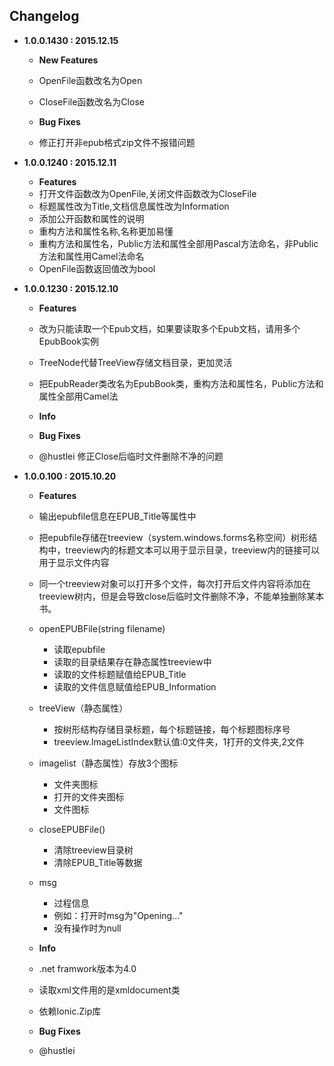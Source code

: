 ﻿## Changelog

+ **1.0.0.1430 : 2015.12.15**
    - **New Features**
	- OpenFile函数改名为Open
	- CloseFile函数改名为Close

	- **Bug Fixes**
	- 修正打开非epub格式zip文件不报错问题

+ **1.0.0.1240 : 2015.12.11**
    - **Features**
	- 打开文件函数改为OpenFile,关闭文件函数改为CloseFile
	- 标题属性改为Title,文档信息属性改为Information
	- 添加公开函数和属性的说明
	- 重构方法和属性名称,名称更加易懂
	- 重构方法和属性名，Public方法和属性全部用Pascal方法命名，非Public方法和属性用Camel法命名
	- OpenFile函数返回值改为bool

+ **1.0.0.1230 : 2015.12.10**
    - **Features**
	- 改为只能读取一个Epub文档，如果要读取多个Epub文档，请用多个EpubBook实例
	- TreeNode代替TreeView存储文档目录，更加灵活
	- 把EpubReader类改名为EpubBook类，重构方法和属性名，Public方法和属性全部用Camel法

	- **Info**

    - **Bug Fixes**
    - @hustlei 修正Close后临时文件删除不净的问题

+ **1.0.0.100 : 2015.10.20**
    - **Features**
    - 输出epubfile信息在EPUB_Title等属性中
    - 把epubfile存储在treeview（system.windows.forms名称空间）树形结构中，treeview内的标题文本可以用于显示目录，treeview内的链接可以用于显示文件内容
	- 同一个treeview对象可以打开多个文件，每次打开后文件内容将添加在treeview树内，但是会导致close后临时文件删除不净，不能单独删除某本书。
	- openEPUBFile(string filename)
        * 读取epubfile
	    * 读取的目录结果存在静态属性treeview中
		* 读取的文件标题赋值给EPUB_Title
        * 读取的文件信息赋值给EPUB_Information
    - treeView（静态属性）
        * 按树形结构存储目录标题，每个标题链接，每个标题图标序号
	    * treeview.ImageListIndex默认值:0文件夹，1打开的文件夹,2文件
    - imagelist（静态属性）存放3个图标
	    * 文件夹图标
	    * 打开的文件夹图标
		* 文件图标
    - closeEPUBFile()
        * 清除treeview目录树
	    * 清除EPUB_Title等数据
    - msg
        * 过程信息
	    * 例如：打开时msg为"Opening..."
	    * 没有操作时为null

	- **Info**
	- .net framwork版本为4.0
	- 读取xml文件用的是xmldocument类
	- 依赖Ionic.Zip库

    - **Bug Fixes**
    - @hustlei 